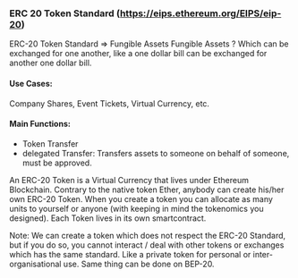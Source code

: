 ### ERC 20 Token Standard (https://eips.ethereum.org/EIPS/eip-20)

ERC-20 Token Standard => Fungible Assets
Fungible Assets ? Which can be exchanged for one another, like a one dollar bill can be exchanged for another one dollar bill.

#### Use Cases: 
Company Shares, Event Tickets, Virtual Currency, etc.

#### Main Functions: 
- Token Transfer
- delegated Transfer: Transfers assets to someone on behalf of someone, must be approved.

An ERC-20 Token is a Virtual Currency that lives under Ethereum Blockchain. Contrary to the native token Ether, anybody can create his/her own ERC-20 Token. When you create a token you can allocate as many units to yourself or anyone (with keeping in mind the tokenomics you designed). Each Token lives in its own smartcontract.

Note: We can create a token which does not respect the ERC-20 Standard, but if you do so, you cannot interact / deal with other tokens or exchanges which has the same standard. Like a private token for personal or inter-organisational use. Same thing can be done on BEP-20.

